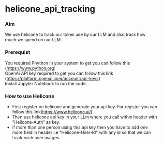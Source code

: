 # helicone_api_tracking

### Aim 
We use helicone to track our token use by our LLM and also track how much we spend on our LLM.

### Prerequist
You required Phython in your system to get you can follow this (https://www.python.org)<br/>
OpenAi API key required to get you can follow this link (https://platform.openai.com/account/api-keys)<br/>
Install Jupyter Notebook to run the code.<br/>

### How to use Helicone
- First register on helicone and generate your api key. For register you can follow this link(https://www.helicone.ai/).
- Then use helicone api key in your LLm where you call within header with "Helicone-Auth" as key.
- If more than one person using this api key then you have to add one more field in header i.e "Helicone-User-Id" with any id so that we can track each user usages.
